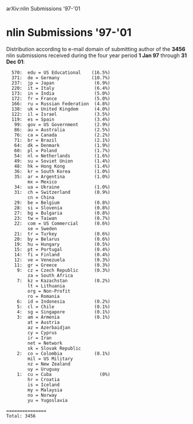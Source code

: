 arXiv:nlin Submissions '97-'01

nlin Submissions '97-'01
========================

Distribution according to e-mail domain of submitting author of the
**3456** nlin submissions received during the four year period **1 Jan
97** through **31 Dec 01**:

      570:  edu = US Educational    (16.5%)
      371:  de = Germany            (10.7%)
      237:  jp = Japan               (6.9%)
      220:  it = Italy               (6.4%)
      173:  in = India               (5.0%)
      172:  fr = France              (5.0%)
      166:  ru = Russian Federation  (4.8%)
      138:  uk = United Kingdom      (4.0%)
      122:  il = Israel              (3.5%)
      119:  es = Spain               (3.4%)
       99:  gov = US Government      (2.9%)
       86:  au = Australia           (2.5%)
       76:  ca = Canada              (2.2%)
       71:  br = Brazil              (2.1%)
       64:  dk = Denmark             (1.9%)
       60:  pl = Poland              (1.7%)
       54:  nl = Netherlands         (1.6%)
       49:  su = Soviet Union        (1.4%)
       48:  hk = Hong Kong           (1.4%)
       36:  kr = South Korea         (1.0%)
       35:  ar = Argentina           (1.0%)
            mx = Mexico
       34:  ua = Ukraine             (1.0%)
       31:  ch = Switzerland         (0.9%)
            cn = China
       29:  be = Belgium             (0.8%)
       28:  si = Slovenia            (0.8%)
       27:  bg = Bulgaria            (0.8%)
       23:  tw = Taiwan              (0.7%)
       22:  com = US Commercial      (0.6%)
            se = Sweden
       21:  tr = Turkey              (0.6%)
       20:  by = Belarus             (0.6%)
       19:  hu = Hungary             (0.5%)
       15:  pt = Portugal            (0.4%)
       14:  fi = Finland             (0.4%)
       12:  ve = Venezuela           (0.3%)
       11:  gr = Greece              (0.3%)
        9:  cz = Czech Republic      (0.3%)
            za = South Africa
        7:  kz = Kazachstan          (0.2%)
            lt = Lithuania
            org = Non-Profit
            ro = Romania
        6:  id = Indonesia           (0.2%)
        5:  cl = Chile               (0.1%)
        4:  sg = Singapore           (0.1%)
        3:  am = Armenia             (0.1%)
            at = Austria
            az = Azerbaidjan
            cy = Cyprus
            ir = Iran
            net = Network
            sk = Slovak Republic
        2:  co = Colombia            (0.1%)
            mil = US Military
            nz = New Zealand
            uy = Uruguay
        1:  cu = Cuba                  (0%)
            hr = Croatia
            is = Iceland
            my = Malaysia
            no = Norway
            yu = Yugoslavia

    ===============
    Total: 3456
